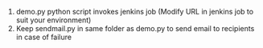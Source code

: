 1. demo.py python script invokes jenkins job (Modify URL in jenkins job to suit your environment)
2. Keep sendmail.py in same folder as demo.py to send email to recipients in case of failure